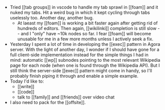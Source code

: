 
- Tried [[tab groups]] in vscode to handle my tab sprawl in [[foam]] and it nuked my tabs. Hit a weird bug in which it kept cycling through tabs uselessly too. Another day, another bug.
  - At laeast my [[foam]] is working a bit faster again after getting rid of hundreds of editors. Then again, [[wikilinki]] completion is still slow -- and I "only" have ~10k nodes so far. I fear [[foam]] will become unusable for me in a few more months unless I actively seek a fix.
- Yesterday I spent a lot of time in developing the [[exec]] pattern in Agora server. With the light of another day, I wonder if I should have gone for a full client-side implementation instead for the simple things I had in mind: automatic [[wp]] subnodes pointing to the most relevant Wikipedia page for each node (when one is found through the Wikipedia API). But I still think the server-side [[exec]] pattern might come in handy, so I'll probably finish piping it through and enable a simple example.
- Today I'd like to:
  - [[write]]
  - [[code]]
  - talk to [[family]] and [[friends]] over video chat
- I also need to pack for the [[offsite]].